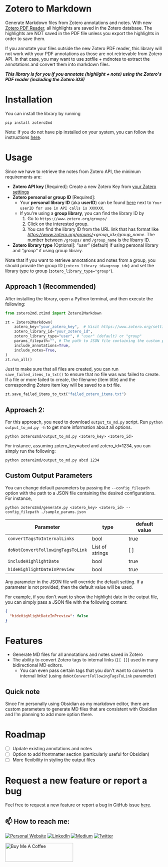 # Zotero to Markdown

Generate Markdown files from Zotero annotations and notes. 
With new [Zotero PDF Reader](https://www.zotero.org/support/pdf_reader_preview), all highlights are saved in the Zotero database.
The highlights are NOT saved in the PDF file unless you export the highlights in order to save them.

If you annotate your files outside the new Zotero PDF reader, this library will not work with your PDF annotations as those are not retrievable from Zotero API.
In that case, you may want to use zotfile + mdnotes to extract the annotations and convert them into markdown files.

**_This library is for you if you annotate (highlight + note) using the Zotero's PDF reader (including the Zotero iOS)_**

# Installation 
You can install the library by running 
```shell
pip install zotero2md
```

Note: If you do not have pip installed on your system, you can follow the instructions [here](https://pip.pypa.io/en/stable/installation/).

# Usage
Since we have to retrieve the notes from Zotero API, the minimum requirements are:
* **Zotero API key** [Required]: Create a new Zotero Key from [your Zotero settings](https://www.zotero.org/settings/key)
* **Zotero personal or group ID** [Required]: 
    * Your **personal library ID** (aka **userID**) can be found [here](https://www.zotero.org/settings/key) next to `Your userID for use in API calls is XXXXXX`.
    * If you're using a **group library**, you can find the library ID by 
        1. Go to `https://www.zotero.org/groups/`
        2. Click on the interested group.
        3. You can find the library ID from the URL link that has format like *https://www.zotero.org/groups/<group_id>/group_name*. The number between `/groups/` and `/group_name` is the libarry ID. 
* **Zotero library type** [Optional]: *"user"* (default) if using personal library and *"group"* if using group library.

Note that if you want to retrieve annotations and notes from a group, you should provide the group ID (`zotero_library_id=<group_id>`) and set the library type to group (`zotero_library_type="group"`).

## Approach 1 (Recommended)
After installing the library, open a Python terminal, and then execute the following:
```python 
from zotero2md.zt2md import Zotero2Markdown

zt = Zotero2Markdown(
    zotero_key="your_zotero_key",  # Visit https://www.zotero.org/settings/keys,
    zotero_library_id="your_zotero_id", 
    zotero_library_type="user", # "user" (default) or "group"
    params_filepath="", # The path to JSON file containing the custom parameters (See Section Custom Output Parameters).
    include_annotations=True,
    include_notes=True,
)
zt.run_all()
```
Just to make sure that all files are created, you can run `save_failed_items_to_txt()` to ensure that no file was 
was failed to create. If a file or more failed to create, the filename (item title) and the corresponding Zotero 
item key will be saved to a txt file. 
```python
zt.save_failed_items_to_txt("failed_zotero_items.txt")
```

## Approach 2:
For this approach, you need to download `output_to_md.py` script. 
Run `python output_to_md.py -h` to get more information about all options. 
```shell
python zotero2md/output_to_md.py <zotero_key> <zotero_id>
```

For instance, assuming zotero_key=abcd and zotero_id=1234, you can simply run the following:
```shell
python zotero2md/output_to_md.py abcd 1234
```


## Custom Output Parameters
You can change default parameters by passing the `--config_filepath` option with the path to a
JSON file containing the desired configurations. For instance,

```shell
python zotero2md/generate.py <zotero_key> <zotero_id> --config_filepath ./sample_params.json
```

| Parameter                         | type            | default value |
|-----------------------------------|-----------------|---------------|
| `convertTagsToInternalLinks`      | bool            | true          |
| `doNotConvertFollowingTagsToLink` | List of strings | \[ \]         |
| `includeHighlightDate`            | bool            | true          |
| `hideHighlightDateInPreview`      | bool            | true          |


Any parameter in the JSON file will override the default setting. 
If a parameter is not provided, then the default value will be used. 

For example, if you don't want to show the highlight date in the output file, you can simply pass
a JSON file with the following content:
```json
{
  "hideHighlightDateInPreview": false
}
```

# Features
- Generate MD files for all annotations and notes saved in Zotero
- The ability to convert Zotero tags to internal links (`[[ ]]`) used in many bidirectional MD editors.
  - You can even pass certain tags that you don't want to convert to internal links! (using `doNotConvertFollowingTagsToLink` parameter)

## Quick note
Since I'm personally using Obsidian as my markdown editor, there are custom parameters to generate MD files that are consistent with Obsidian and I'm planning to add more option there. 


# Roadmap
- [ ] Update existing annotations and notes
- [ ] Option to add frontmatter section (particularly useful for Obsidian)
- [ ] More flexibility in styling the output files 

# Request a new feature or report a bug
Feel free to request a new feature or report a bug in GitHub issue [here](https://github.com/e-alizadeh/Zotero2MD/issues).

## 📫 How to reach me:
<a href="https://ealizadeh.com" target="_blank"><img alt="Personal Website" src="https://img.shields.io/badge/Personal%20Website-%2312100E.svg?&style=for-the-badge&logoColor=white" /></a>
<a href="https://www.linkedin.com/in/alizadehesmaeil/" target="_blank"><img alt="LinkedIn" src="https://img.shields.io/badge/linkedin-%230077B5.svg?&style=for-the-badge&logo=linkedin&logoColor=white" /></a>
<a href="https://medium.com/@ealizadeh" target="_blank"><img alt="Medium" src="https://img.shields.io/badge/medium-%2312100E.svg?&style=for-the-badge&logo=medium&logoColor=white" /></a>
<a href="https://twitter.com/intent/follow?screen_name=es_alizadeh&tw_p=followbutton" target="_blank"><img alt="Twitter" src="https://img.shields.io/badge/twitter-%231DA1F2.svg?&style=for-the-badge&logo=twitter&logoColor=white" /></a>

<a href="https://www.buymeacoffee.com/ealizadeh" target="_blank"><img src="https://cdn.buymeacoffee.com/buttons/v2/default-blue.png" alt="Buy Me A Coffee" style="height: 60px !important;width: 217px !important;" ></a>